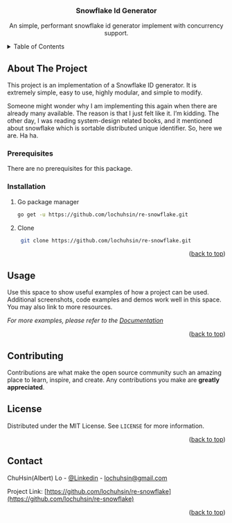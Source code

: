 <a name="readme-top"></a>


<!-- PROJECT LOGO -->
<br />
<div align="center">
  <h3 align="center">Snowflake Id Generator</h3>
  <p align="center">
    An simple, performant snowflake id generator implement with concurrency support.
  </p>
</div>



<!-- TABLE OF CONTENTS -->
<details>
  <summary>Table of Contents</summary>
  <ol>
    <li>
      <a href="#about-the-project">About The Project</a>
    </li>
    <li>
      <a href="#getting-started">Getting Started</a>
      <ul>
        <li><a href="#prerequisites">Prerequisites</a></li>
        <li><a href="#installation">Installation</a></li>
      </ul>
    </li>
    <li><a href="#usage">Usage</a></li>
    <li><a href="#contributing">Contributing</a></li>
    <li><a href="#license">License</a></li>
    <li><a href="#contact">Contact</a></li>
  </ol>
</details>



<!-- ABOUT THE PROJECT -->
## About The Project
This project is an implementation of a Snowflake ID generator. It is extremely simple, easy to use, highly modular, and simple to modify.

Someone might wonder why I am implementing this again when there are already many available. The reason is that I just felt like it. I’m kidding. The other day, I was reading system-design related books, and it mentioned about snowflake which is sortable distributed unique identifier. So, here we are. Ha ha.

### Prerequisites
There are no prerequisites for this package.

### Installation
1. Go package manager
   ```sh
   go get -u https://github.com/lochuhsin/re-snowflake.git
   ```
2. Clone
   ```sh
    git clone https://github.com/lochuhsin/re-snowflake.git
   ```

<p align="right">(<a href="#readme-top">back to top</a>)</p>



<!-- USAGE EXAMPLES -->
## Usage

Use this space to show useful examples of how a project can be used. Additional screenshots, code examples and demos work well in this space. You may also link to more resources.

_For more examples, please refer to the [Documentation](https://example.com)_

<p align="right">(<a href="#readme-top">back to top</a>)</p>




<!-- CONTRIBUTING -->
## Contributing
Contributions are what make the open source community such an amazing place to learn, inspire, and create. Any contributions you make are **greatly appreciated**.


<!-- LICENSE -->
## License

Distributed under the MIT License. See `LICENSE` for more information.

<p align="right">(<a href="#readme-top">back to top</a>)</p>



<!-- CONTACT -->
## Contact

ChuHsin(Albert) Lo - [@Linkedin](https://www.linkedin.com/in/lochuhsin/) - lochuhsin@gmail.com

Project Link: [https://github.com/lochuhsin/re-snowflake](https://github.com/lochuhsin/re-snowflake)

<p align="right">(<a href="#readme-top">back to top</a>)</p>


